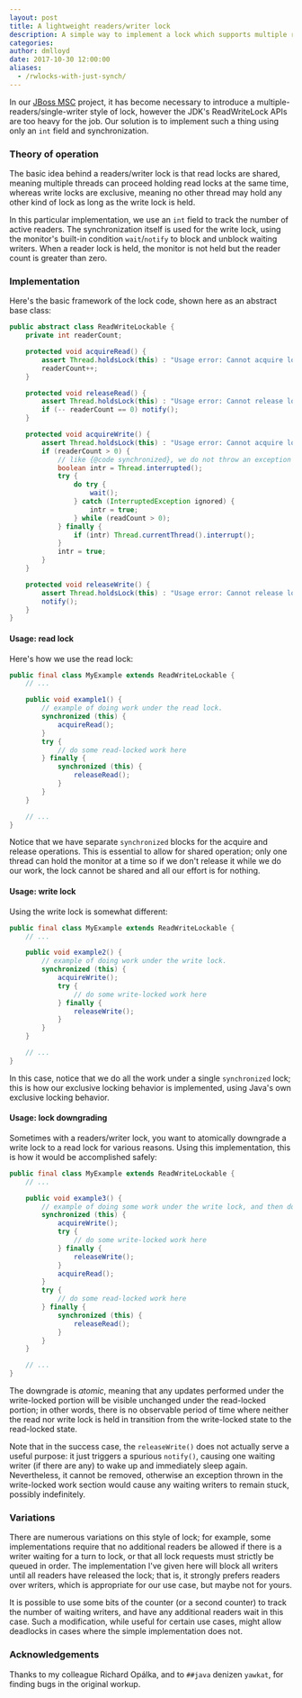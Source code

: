```yaml
---
layout: post
title: A lightweight readers/writer lock
description: A simple way to implement a lock which supports multiple readers.
categories: 
author: dmlloyd
date: 2017-10-30 12:00:00
aliases:
  - /rwlocks-with-just-synch/
---
```


In our <a href="https://github.com/jboss-msc/jboss-msc">JBoss MSC</a> project, it has become necessary to introduce a multiple-readers/single-writer style of lock, however the JDK's ReadWriteLock APIs are too heavy for the job.  Our solution is to implement such a thing using only an ```int``` field and synchronization.

### Theory of operation

The basic idea behind a readers/writer lock is that read locks are shared, meaning multiple threads can proceed holding read locks at the same time, whereas write locks are exclusive, meaning no other thread may hold any other kind of lock as long as the write lock is held.

In this particular implementation, we use an ```int``` field to track the number of active readers.  The synchronization itself is used for the write lock, using the monitor's built-in condition ```wait```/```notify``` to block and unblock waiting writers.  When a reader lock is held, the monitor is not held but the reader count is greater than zero.

### Implementation

Here's the basic framework of the lock code, shown here as an abstract base class:

```java
public abstract class ReadWriteLockable {
    private int readerCount;

    protected void acquireRead() {
        assert Thread.holdsLock(this) : "Usage error: Cannot acquire lock unless the monitor is held!";
        readerCount++;
    }

    protected void releaseRead() {
        assert Thread.holdsLock(this) : "Usage error: Cannot release lock unless the monitor is held!";
        if (-- readerCount == 0) notify();
    }

    protected void acquireWrite() {
        assert Thread.holdsLock(this) : "Usage error: Cannot acquire lock unless the monitor is held!";
        if (readerCount > 0) {
            // like {@code synchronized}, we do not throw an exception on interrupt
            boolean intr = Thread.interrupted();
            try {
                do try {
                    wait();
                } catch (InterruptedException ignored) {
                    intr = true;
                } while (readCount > 0);
            } finally {
                if (intr) Thread.currentThread().interrupt();
            }
            intr = true;
        }
    }

    protected void releaseWrite() {
        assert Thread.holdsLock(this) : "Usage error: Cannot release lock unless the monitor is held!";
        notify();
    }
}
```

#### Usage: read lock

Here's how we use the read lock:

```java
public final class MyExample extends ReadWriteLockable {
    // ...

    public void example1() {
        // example of doing work under the read lock.
        synchronized (this) {
            acquireRead();
        }
        try {
            // do some read-locked work here
        } finally {
            synchronized (this) {
                releaseRead();
            }
        }
    }

    // ...
}
```

Notice that we have separate ```synchronized``` blocks for the acquire and release operations.  This is essential to allow for shared operation; only one thread can hold the monitor at a time so if we don't release it while we do our work, the lock cannot be shared and all our effort is for nothing.

#### Usage: write lock

Using the write lock is somewhat different:

```java
public final class MyExample extends ReadWriteLockable {
    // ...

    public void example2() {
        // example of doing work under the write lock.
        synchronized (this) {
            acquireWrite();
            try {
                // do some write-locked work here
            } finally {
                releaseWrite();
            }
        }
    }

    // ...
}
```

In this case, notice that we do all the work under a single ```synchronized``` lock; this is how our exclusive locking behavior is implemented, using Java's own exclusive locking behavior.

#### Usage: lock downgrading

Sometimes with a readers/writer lock, you want to atomically downgrade a write lock to a read lock for various reasons.  Using this implementation, this is how it would be accomplished safely:

```java
public final class MyExample extends ReadWriteLockable {
    // ...

    public void example3() {
        // example of doing some work under the write lock, and then downgrading to a read lock for the rest of the work.
        synchronized (this) {
            acquireWrite();
            try {
                // do some write-locked work here
            } finally {
                releaseWrite();
            }
            acquireRead();
        }
        try {
            // do some read-locked work here
        } finally {
            synchronized (this) {
                releaseRead();
            }
        }
    }

    // ...
}
```

The downgrade is <em>atomic</em>, meaning that any updates performed under the write-locked portion will be visible unchanged under the read-locked portion; in other words, there is no observable period of time where neither the read nor write lock is held in transition from the write-locked state to the read-locked state.

Note that in the success case, the ```releaseWrite()``` does not actually serve a useful purpose: it just triggers a spurious ```notify()```, causing one waiting writer (if there are any) to wake up and immediately sleep again.  Nevertheless, it cannot be removed, otherwise an exception thrown in the write-locked work section would cause any waiting writers to remain stuck, possibly indefinitely.

### Variations

There are numerous variations on this style of lock; for example, some implementations require that no additional readers be allowed if there is a writer waiting for a turn to lock, or that all lock requests must strictly be queued in order.  The implementation I've given here will block all writers until all readers have released the lock; that is, it strongly prefers readers over writers, which is appropriate for our use case, but maybe not for yours.

It is possible to use some bits of the counter (or a second counter) to track the number of waiting writers, and have any additional readers wait in this case.  Such a modification, while useful for certain use cases, might allow deadlocks in cases where the simple implementation does not.

### Acknowledgements

Thanks to my colleague Richard Opálka, and to ```##java``` denizen ```yawkat```, for finding bugs in the original workup.

